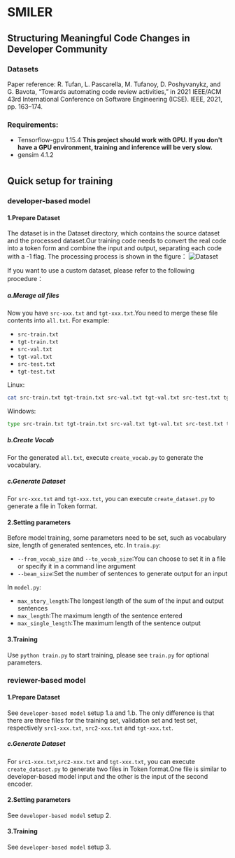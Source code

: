 # SMILER
## Structuring Meaningful Code Changes in Developer Community
### Datasets
Paper reference: R. Tufan, L. Pascarella, M. Tufanoy, D. Poshyvanykz, and G. Bavota, “Towards automating code review activities,” in 2021 IEEE/ACM 43rd International Conference on Software Engineering (ICSE). IEEE, 2021, pp. 163–174.
### Requirements:
- Tensorflow-gpu 1.15.4           **This project should work with GPU. If you don't have a GPU environment, training and inference will be very slow.**
- gensim         4.1.2
#
## Quick setup for training
### developer-based model
#### 1.Prepare Dataset
The dataset is in the Dataset directory, which contains the source dataset and the processed dataset.Our training code needs to convert the real code into a token form and combine the input and output, separating each code with a -1 flag.
The processing process is shown in the figure：
![Dataset](https://user-images.githubusercontent.com/72842107/174091913-83f5ff64-3acc-477e-bb0e-f453d4c433c6.png)

If you want to use a custom dataset, please refer to the following procedure：
##### a.Merage all files
Now you have `src-xxx.txt` and `tgt-xxx.txt`.You need to merge these file contents into `all.txt`.
For example:
* `src-train.txt`
* `tgt-train.txt`
* `src-val.txt`
* `tgt-val.txt`
* `src-test.txt`
* `tgt-test.txt`

Linux:
```bash
cat src-train.txt tgt-train.txt src-val.txt tgt-val.txt src-test.txt tgt-test.txt > all.txt
```
Windows:
```bash
type src-train.txt tgt-train.txt src-val.txt tgt-val.txt src-test.txt tgt-test.txt > all.txt
```
##### b.Create Vocab
For the generated `all.txt`, execute `create_vocab.py` to generate the vocabulary.
##### c.Generate Dataset
For `src-xxx.txt` and `tgt-xxx.txt`, you can execute `create_dataset.py` to generate a file in Token format.

#### 2.Setting parameters
Before model training, some parameters need to be set, such as vocabulary size, length of generated sentences, etc.
In `train.py`:
* `--from_vocab_size` and `--to_vocab_size`:You can choose to set it in a file or specify it in a command line argument
* `--beam_size`:Set the number of sentences to generate output for an input

In `model.py`:
* `max_story_length`:The longest length of the sum of the input and output sentences
* `max_length`:The maximum length of the sentence entered
* `max_single_length`:The maximum length of the sentence output

#### 3.Training
Use `python train.py` to start training, please see `train.py` for optional parameters.

### reviewer-based model
#### 1.Prepare Dataset
See `developer-based model` setup 1.a and 1.b.
The only difference is that there are three files for the training set, validation set and test set, respectively `src1-xxx.txt`, `src2-xxx.txt` and `tgt-xxx.txt`.
##### c.Generate Dataset
For `src1-xxx.txt`,`src2-xxx.txt` and `tgt-xxx.txt`, you can execute `create_dataset.py` to generate two files in Token format.One file is similar to developer-based model input and the other is the input of the second encoder.

#### 2.Setting parameters
See `developer-based model` setup 2.

#### 3.Training
See `developer-based model` setup 3.

